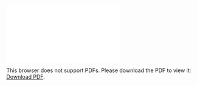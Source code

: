 <object data="christ-in-song/CIS1908pdfs/907.pdf" type="application/pdf" width="100%" height="1024px">
    <embed src="christ-in-song/CIS1908pdfs/907.pdf">
        <p>This browser does not support PDFs. Please download the PDF to view it: <a href="christ-in-song/CIS1908pdfs/907.pdf">Download PDF</a>.</p>
    </embed>
</object>
